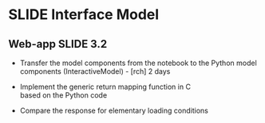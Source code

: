 
# SLIDE Interface Model


## Web-app SLIDE 3.2

 * Transfer the model components from the notebook to the 
   Python model components (InteractiveModel) - [rch] 2 days
 
 * Implement the generic return mapping function in C  
   based on the Python code
   
 * Compare the response for elementary loading conditions
 